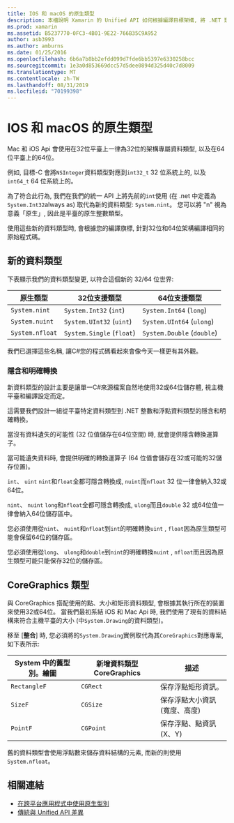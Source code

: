 ```yaml
---
title: IOS 和 macOS 的原生類型
description: 本檔說明 Xamarin 的 Unified API 如何根據編譯目標架構, 將 .NET 類型對應到32位和64位原生類型。
ms.prod: xamarin
ms.assetid: B5237770-0FC3-4B01-9E22-766B35C9A952
author: asb3993
ms.author: amburns
ms.date: 01/25/2016
ms.openlocfilehash: 6b6a7b8bb2efdd099d7fde6bb5397e6330258bcc
ms.sourcegitcommit: 1e3a0d853669dcc57d5dee0894d325d40c7d8009
ms.translationtype: MT
ms.contentlocale: zh-TW
ms.lasthandoff: 08/31/2019
ms.locfileid: "70199398"
---
```

# <a name="native-types-for-ios-and-macos"></a>IOS 和 macOS 的原生類型

Mac 和 iOS Api 會使用在32位平臺上一律為32位的架構專屬資料類型, 以及在64位平臺上的64位。

例如, 目標-C 會將`NSInteger`資料類型對應到`int32_t` 32 位系統上的, 以及`int64_t` 64 位系統上的。

為了符合此行為, 我們在我們的統一 API 上將先前的`int`使用 (在 .net 中定義為`System.Int32`always as) 取代為新的資料類型: `System.nint`。 您可以將 "n" 視為意義「原生」, 因此是平臺的原生整數類型。

使用這些新的資料類型時, 會根據您的編譯旗標, 針對32位和64位架構編譯相同的原始程式碼。

## <a name="new-data-types"></a>新的資料類型

下表顯示我們的資料類型變更, 以符合這個新的 32/64 位世界:

|原生類型|32位支援類型|64位支援類型|
|--- |--- |--- |
|`System.nint`|`System.Int32` (`int`)|`System.Int64` (`long`)|
|`System.nuint`|`System.UInt32` (`uint`)|`System.UInt64` (`ulong`)|
|`System.nfloat`|`System.Single` (`float`)|`System.Double` (`double`)|

我們已選擇這些名稱, 讓C#您的程式碼看起來會像今天一樣更有其外觀。

### <a name="implicit-and-explicit-conversions"></a>隱含和明確轉換

新資料類型的設計主要是讓單一C#來源檔案自然地使用32或64位儲存體, 視主機平臺和編譯設定而定。

這需要我們設計一組從平臺特定資料類型到 .NET 整數和浮點資料類型的隱含和明確轉換。

當沒有資料遺失的可能性 (32 位值儲存在64位空間) 時, 就會提供隱含轉換運算子。

當可能遺失資料時, 會提供明確的轉換運算子 (64 位值會儲存在32或可能的32儲存位置)。

`int`、 `uint` `nint`和`float`全都可隱含轉換成, `nuint`而`nfloat` 32 位一律會納入32或64位。

`nint`、 `nuint` `long`和`nfloat`全都可隱含轉換成, `ulong`而且`double` 32 或64位值一律會納入64位儲存區中。

您必須使用從`nint`、 `nuint`和`nfloat`到`int`的明確轉換`uint` , `float`因為原生類型可能會保留64位的儲存區。

您必須使用從`long`、 `ulong`和`double`到`nint`的明確轉換`nuint` , `nfloat`而且因為原生類型可能只能保存32位的儲存區。

## <a name="coregraphics-types"></a>CoreGraphics 類型

與 CoreGraphics 搭配使用的點、大小和矩形資料類型, 會根據其執行所在的裝置來使用32或64位。  當我們最初系結 iOS 和 Mac Api 時, 我們使用了現有的資料結構來符合主機平臺的大小 (中`System.Drawing`的資料類型)。

移至 [**整合**] 時, 您必須將的`System.Drawing`實例取代為其`CoreGraphics`對應專案, 如下表所示:

|System 中的舊型別。繪圖|新增資料類型 CoreGraphics|描述|
|--- |--- |--- |
|`RectangleF`|`CGRect`|保存浮點矩形資訊。|
|`SizeF`|`CGSize`|保存浮點大小資訊 (寬度、高度)|
|`PointF`|`CGPoint`|保存浮點、點資訊 (X、Y)|

舊的資料類型會使用浮點數來儲存資料結構的元素, 而新的則使用`System.nfloat`。

## <a name="related-links"></a>相關連結

- [在跨平台應用程式中使用原生型別](~/cross-platform/macios/native-types-cross-platform.md)
- [傳統與 Unified API 差異](https://github.com/xamarin/release-notes-archive/blob/master/release-notes/ios/api_changes/classic-vs-unified-8.6.0/index.md)
